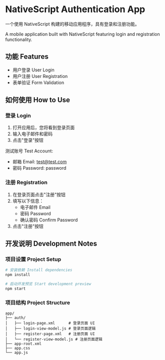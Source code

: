 # NativeScript Authentication App

一个使用 NativeScript 构建的移动应用程序，具有登录和注册功能。

A mobile application built with NativeScript featuring login and registration functionality.

## 功能 Features

- 用户登录 User Login
- 用户注册 User Registration
- 表单验证 Form Validation

## 如何使用 How to Use

### 登录 Login
1. 打开应用后，您将看到登录页面
2. 输入电子邮件和密码
3. 点击"登录"按钮

测试账号 Test Account:
- 邮箱 Email: test@test.com
- 密码 Password: password

### 注册 Registration
1. 在登录页面点击"注册"按钮
2. 填写以下信息：
   - 电子邮件 Email
   - 密码 Password
   - 确认密码 Confirm Password
3. 点击"注册"按钮

## 开发说明 Development Notes

### 项目设置 Project Setup
```bash
# 安装依赖 Install dependencies
npm install

# 启动开发预览 Start development preview
npm start
```

### 项目结构 Project Structure
```
app/
├── auth/
│   ├── login-page.xml      # 登录页面 UI
│   ├── login-view-model.js # 登录页面逻辑
│   ├── register-page.xml   # 注册页面 UI
│   └── register-view-model.js # 注册页面逻辑
├── app-root.xml
├── app.css
└── app.js
```
